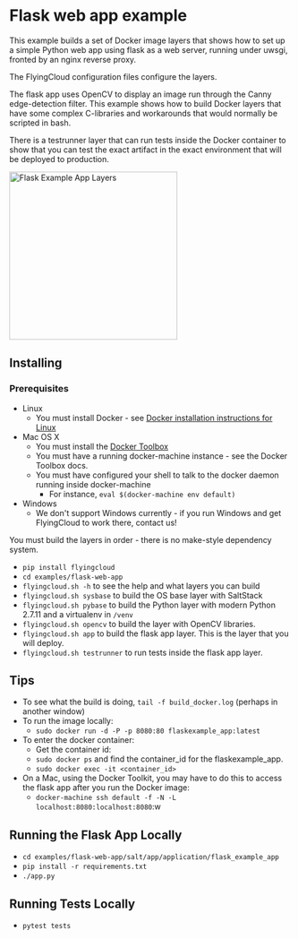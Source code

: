 # Flask web app example

This example builds a set of Docker image layers that shows how
to set up a simple Python web app using flask as a web server,
running under uwsgi, fronted by an nginx reverse proxy.

The FlyingCloud configuration files configure the layers.

The flask app uses OpenCV to display an image run through the Canny
edge-detection filter. This example shows how to build Docker layers
that have some complex C-libraries and workarounds that would
normally be scripted in bash.

There is a testrunner layer that can run tests inside the Docker
container to show that you can test the exact artifact in the exact
environment that will be deployed to production.

<img src="https://raw.githubusercontent.com/cookbrite/flyingcloud/feature/documentation-improvements-1/examples/flask-web-app/flask_example_app_layers.png" width="300px" alt="Flask Example App Layers">

## Installing

### Prerequisites

* Linux
  * You must install Docker - see [Docker installation instructions for Linux](https://docs.docker.com/linux/step_one/)
* Mac OS X
  * You must install the [Docker Toolbox](https://www.docker.com/products/docker-toolbox)
  * You must have a running docker-machine instance - see the Docker Toolbox docs.
  * You must have configured your shell to talk to the docker daemon running inside docker-machine
    * For instance, `eval $(docker-machine env default)`
* Windows
  * We don't support Windows currently - if you run Windows and get FlyingCloud 
    to work there, contact us!

You must build the layers in order - there is no make-style dependency system.

* `pip install flyingcloud`
* `cd examples/flask-web-app`
* `flyingcloud.sh -h` to see the help and what layers you can build
* `flyingcloud.sh sysbase` to build the OS base layer with SaltStack
* `flyingcloud.sh pybase` to build the Python layer with modern Python 2.7.11 and a virtualenv in `/venv`
* `flyingcloud.sh opencv` to build the layer with OpenCV libraries.
* `flyingcloud.sh app` to build the flask app layer. This is the layer that you will deploy.
* `flyingcloud.sh testrunner` to run tests inside the flask app layer.

## Tips

* To see what the build is doing, `tail -f build_docker.log` (perhaps in another window)
* To run the image locally:
  * `sudo docker run -d -P -p 8080:80 flaskexample_app:latest`
* To enter the docker container:
  * Get the container id:
  * `sudo docker ps` and find the container_id for the flaskexample_app.
  * `sudo docker exec -it <container_id>`
* On a Mac, using the Docker Toolkit, you may have to do this to 
  access the flask app after you run the Docker image:
  * `docker-machine ssh default -f -N -L localhost:8080:localhost:8080`:w
  
  
## Running the Flask App Locally

* `cd examples/flask-web-app/salt/app/application/flask_example_app`
* `pip install -r requirements.txt`
* `./app.py`

## Running Tests Locally

* `pytest tests`